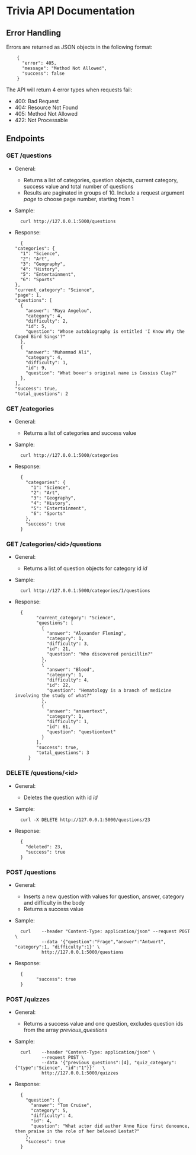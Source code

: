 # Trivia API Documentation
## Error Handling
Errors are returned as JSON objects in the following format:

        {
	      "error": 405, 
	      "message": "Method Not Allowed", 
	      "success": false
	    }
	    
The API will return  4 error types when requests fail:
* 400: Bad Request
* 404: Resource Not Found
* 405: Method Not Allowed
* 422: Not Processable

## Endpoints
### GET /questions
* General:
	* Returns a list of categories, question objects, current category, success value and total number of questions
	* Results are paginated in groups of 10. Include a request argument *page* to choose page number, starting from 1
* Sample: 

	    curl http://127.0.0.1:5000/questions

* Response:

        {
      "categories": {
        "1": "Science", 
        "2": "Art", 
        "3": "Geography", 
        "4": "History", 
        "5": "Entertainment", 
        "6": "Sports"
      }, 
      "current_category": "Science", 
      "page": 1, 
      "questions": [
        {
          "answer": "Maya Angelou", 
          "category": 4, 
          "difficulty": 2, 
          "id": 5, 
          "question": "Whose autobiography is entitled 'I Know Why the Caged Bird Sings'?"
        }, 
        {
          "answer": "Muhammad Ali", 
          "category": 4, 
          "difficulty": 1, 
          "id": 9, 
          "question": "What boxer's original name is Cassius Clay?"
        }, 
      ], 
      "success": true, 
      "total_questions": 2

### GET /categories
* General:
	* Returns a list of categories and success value
* Sample: 
	
	    curl http://127.0.0.1:5000/categories

* Response:

	    {
	      "categories": {
	        "1": "Science", 
	        "2": "Art", 
	        "3": "Geography", 
	        "4": "History", 
	        "5": "Entertainment", 
	        "6": "Sports"
	      }, 
	      "success": true
	    }

### GET /categories/\<id\>/questions
* General:
	* Returns a list of question objects for category id *id*

* Sample: 
	

	    curl http://127.0.0.1:5000/categories/1/questions

* Response:
	
	    {
		      "current_category": "Science", 
		      "questions": [
		        {
		          "answer": "Alexander Fleming", 
		          "category": 1, 
		          "difficulty": 3, 
		          "id": 21, 
		          "question": "Who discovered penicillin?"
		        }, 
		        {
		          "answer": "Blood", 
		          "category": 1, 
		          "difficulty": 4, 
		          "id": 22, 
		          "question": "Hematology is a branch of medicine involving the study of what?"
		        }, 
		        {
		          "answer": "answertext", 
		          "category": 1, 
		          "difficulty": 1, 
		          "id": 61, 
		          "question": "questiontext"
		        }
		      ], 
		      "success": true, 
		      "total_questions": 3
		   }
	   
### DELETE /questions/\<id\>
* General:
	*  Deletes the question with id *id*

* Sample: 
	

	    curl -X DELETE http://127.0.0.1:5000/questions/23
* Response:

	    {
	      "deleted": 23, 
	      "success": true
	    }
	      

### POST /questions
* General:
	* Inserts a new question with values for question, answer, category and difficulty in the body
	* Returns a success value

* Sample: 

	    curl 	--header "Content-Type: application/json" --request POST \
				--data '{"question":"Frage","answer":"Antwort", "category":1, "difficulty":1}' \
				http://127.0.0.1:5000/questions
* Response:

	    {
	    	  "success": true
	    }

### POST /quizzes
* General:
	* Returns a success value and one question, excludes question ids from the array *previous_questions*
	
* Sample: 

		curl 	--header "Content-Type: application/json" \
				--request POST \
				--data '{"previous_questions":[4], "quiz_category":{"type":"Science", "id":"1"}}' 	\	
				http://127.0.0.1:5000/quizzes
* Response:

	    {
	      "question": {
	        "answer": "Tom Cruise", 
	        "category": 5, 
	        "difficulty": 4, 
	        "id": 4, 
	        "question": "What actor did author Anne Rice first denounce, then praise in the role of her beloved Lestat?"
	      }, 
	      "success": true
	    }